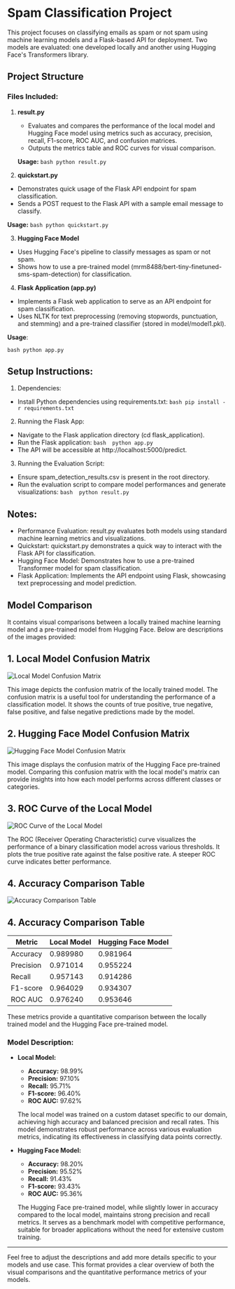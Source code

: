 # Spam Classification Project

This project focuses on classifying emails as spam or not spam using machine learning models and a Flask-based API for deployment. Two models are evaluated: one developed locally and another using Hugging Face's Transformers library.

## Project Structure

### Files Included:

1. **result.py**
   - Evaluates and compares the performance of the local model and Hugging Face model using metrics such as accuracy, precision, recall, F1-score, ROC AUC, and confusion matrices.
   - Outputs the metrics table and ROC curves for visual comparison.

   **Usage:**
   ```bash python result.py ```
   


2. **quickstart.py**

- Demonstrates quick usage of the Flask API endpoint for spam classification.
- Sends a POST request to the Flask API with a sample email message to classify.

**Usage:**
```bash python quickstart.py ```


3. **Hugging Face Model**

- Uses Hugging Face's pipeline to classify messages as spam or not spam.
- Shows how to use a pre-trained model (mrm8488/bert-tiny-finetuned-sms-spam-detection) for classification.

4. **Flask Application (app.py)**

- Implements a Flask web application to serve as an API endpoint for spam classification.
- Uses NLTK for text preprocessing (removing stopwords, punctuation, and stemming) and a pre-trained classifier (stored in model/model1.pkl).

**Usage**:

```bash python app.py ```

## Setup Instructions:

1. Dependencies:

- Install Python dependencies using requirements.txt:
``` bash pip install -r requirements.txt ```

2. Running the Flask App:

- Navigate to the Flask application directory (cd flask_application).
- Run the Flask application:
``` bash  python app.py ```
- The API will be accessible at http://localhost:5000/predict.



3. Running the Evaluation Script:
- Ensure spam_detection_results.csv is present in the root directory.
- Run the evaluation script to compare model performances and generate visualizations:
```bash  python result.py```


## Notes:
- Performance Evaluation: result.py evaluates both models using standard machine learning metrics and visualizations.
- Quickstart: quickstart.py demonstrates a quick way to interact with the Flask API for classification.
- Hugging Face Model: Demonstrates how to use a pre-trained Transformer model for spam classification.
- Flask Application: Implements the API endpoint using Flask, showcasing text preprocessing and model prediction.



## Model Comparison 

It contains visual comparisons between a locally trained machine learning model and a pre-trained model from Hugging Face. Below are descriptions of the images provided:

## 1. Local Model Confusion Matrix
![Local Model Confusion Matrix](images/local_model_confusion_matrix.png)

This image depicts the confusion matrix of the locally trained model. The confusion matrix is a useful tool for understanding the performance of a classification model. It shows the counts of true positive, true negative, false positive, and false negative predictions made by the model.

## 2. Hugging Face Model Confusion Matrix
![Hugging Face Model Confusion Matrix](images/Hugging_face_model_confusion_matrix.png)

This image displays the confusion matrix of the Hugging Face pre-trained model. Comparing this confusion matrix with the local model's matrix can provide insights into how each model performs across different classes or categories.

## 3. ROC Curve of the Local Model
![ROC Curve of the Local Model](images/ROC_curve.png)

The ROC (Receiver Operating Characteristic) curve visualizes the performance of a binary classification model across various thresholds. It plots the true positive rate against the false positive rate. A steeper ROC curve indicates better performance.

## 4. Accuracy Comparison Table
![Accuracy Comparison Table](images/model_table.JPG)

## 4. Accuracy Comparison Table

| Metric     | Local Model | Hugging Face Model |
|------------|-------------|--------------------|
| Accuracy   | 0.989980    | 0.981964           |
| Precision  | 0.971014    | 0.955224           |
| Recall     | 0.957143    | 0.914286           |
| F1-score   | 0.964029    | 0.934307           |
| ROC AUC    | 0.976240    | 0.953646           |

These metrics provide a quantitative comparison between the locally trained model and the Hugging Face pre-trained model. 

### Model Description:

- **Local Model:**
  - **Accuracy:** 98.99%
  - **Precision:** 97.10%
  - **Recall:** 95.71%
  - **F1-score:** 96.40%
  - **ROC AUC:** 97.62%
  
  The local model was trained on a custom dataset specific to our domain, achieving high accuracy and balanced precision and recall rates. This model demonstrates robust performance across various evaluation metrics, indicating its effectiveness in classifying data points correctly.

- **Hugging Face Model:**
  - **Accuracy:** 98.20%
  - **Precision:** 95.52%
  - **Recall:** 91.43%
  - **F1-score:** 93.43%
  - **ROC AUC:** 95.36%
  
  The Hugging Face pre-trained model, while slightly lower in accuracy compared to the local model, maintains strong precision and recall metrics. It serves as a benchmark model with competitive performance, suitable for broader applications without the need for extensive custom training.

---

Feel free to adjust the descriptions and add more details specific to your models and use case. This format provides a clear overview of both the visual comparisons and the quantitative performance metrics of your models.